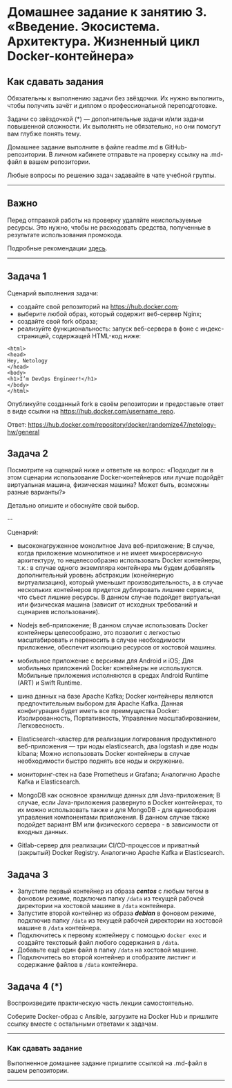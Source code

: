 
# Домашнее задание к занятию 3. «Введение. Экосистема. Архитектура. Жизненный цикл Docker-контейнера»

## Как сдавать задания

Обязательны к выполнению задачи без звёздочки. Их нужно выполнить, чтобы получить зачёт и диплом о профессиональной переподготовке.

Задачи со звёздочкой (*) — дополнительные задачи и/или задачи повышенной сложности. Их выполнять не обязательно, но они помогут вам глубже понять тему.

Домашнее задание выполните в файле readme.md в GitHub-репозитории. В личном кабинете отправьте на проверку ссылку на .md-файл в вашем репозитории.

Любые вопросы по решению задач задавайте в чате учебной группы.

---


## Важно

Перед отправкой работы на проверку удаляйте неиспользуемые ресурсы.
Это нужно, чтобы не расходовать средства, полученные в результате использования промокода.

Подробные рекомендации [здесь](https://github.com/netology-code/virt-homeworks/blob/virt-11/r/README.md).

---

## Задача 1

Сценарий выполнения задачи:

- создайте свой репозиторий на https://hub.docker.com;
- выберите любой образ, который содержит веб-сервер Nginx;
- создайте свой fork образа;
- реализуйте функциональность:
запуск веб-сервера в фоне с индекс-страницей, содержащей HTML-код ниже:
```
<html>
<head>
Hey, Netology
</head>
<body>
<h1>I’m DevOps Engineer!</h1>
</body>
</html>
```

Опубликуйте созданный fork в своём репозитории и предоставьте ответ в виде ссылки на https://hub.docker.com/username_repo.

Ответ: https://hub.docker.com/repository/docker/randomize47/netology-hw/general

## Задача 2

Посмотрите на сценарий ниже и ответьте на вопрос:
«Подходит ли в этом сценарии использование Docker-контейнеров или лучше подойдёт виртуальная машина, физическая машина? Может быть, возможны разные варианты?»

Детально опишите и обоснуйте свой выбор.

--

Сценарий:

- высоконагруженное монолитное Java веб-приложение;
В случае, когда приложение момнолитное и не имеет микросервисную архитектуру, то нецелесообразно использовать Docker контейнеры, т.к.: в случае одного экземпляра контейнера мы будем добавлять дополнительный уровень абстракции (конейнерную виртуализацию), который уменьшит производительность, а в случае нескольких контейнеров придется дублировать лишние сервисы, что съест лишние ресурсы. В данном случае подойдет виртуальная или физическая машина (зависит от исходных требований и сценариев использования).

- Nodejs веб-приложение;
В данном случае использовать Docker контейнеры целесообразно, это позволит с легкостью масштабировать и переносить в случае необходимости приложение, обеспечит изолюцию ресурсов от хостовой машины.

- мобильное приложение c версиями для Android и iOS;
Для мобильных приложений Docker контейнеры не используются. Мобильные приложения исполняются в средах Android Runtime (ART) и Swift Runtime. 

- шина данных на базе Apache Kafka;
Docker контейнеры являются предпочтительным выбором для Apache Kafka. Данная конфигурация будет иметь все преимущества Docker: Изолированность, Портативность, Управление масштабированием, Легковесность.

- Elasticsearch-кластер для реализации логирования продуктивного веб-приложения — три ноды elasticsearch, два logstash и две ноды kibana;
Можно использовать Docker контейнеры в случае необходимости быстро поднять все ноды и окружение.

- мониторинг-стек на базе Prometheus и Grafana;
Аналогично Apache Kafka и Elasticsearch.

- MongoDB как основное хранилище данных для Java-приложения;
В случае, если Java-приложения развернуто в Docker контейнерах, то их можно использовать также и для MongoDB - для единообразия управления компонентами приложения. В данном случае также подойдет вариант ВМ или физического сервера - в зависимости от входных данных.

- Gitlab-сервер для реализации CI/CD-процессов и приватный (закрытый) Docker Registry.
Аналогично Apache Kafka и Elasticsearch.

## Задача 3

- Запустите первый контейнер из образа ***centos*** c любым тегом в фоновом режиме, подключив папку ```/data``` из текущей рабочей директории на хостовой машине в ```/data``` контейнера.
- Запустите второй контейнер из образа ***debian*** в фоновом режиме, подключив папку ```/data``` из текущей рабочей директории на хостовой машине в ```/data``` контейнера.
- Подключитесь к первому контейнеру с помощью ```docker exec``` и создайте текстовый файл любого содержания в ```/data```.
- Добавьте ещё один файл в папку ```/data``` на хостовой машине.
- Подключитесь во второй контейнер и отобразите листинг и содержание файлов в ```/data``` контейнера.

## Задача 4 (*)

Воспроизведите практическую часть лекции самостоятельно.

Соберите Docker-образ с Ansible, загрузите на Docker Hub и пришлите ссылку вместе с остальными ответами к задачам.


---

### Как cдавать задание

Выполненное домашнее задание пришлите ссылкой на .md-файл в вашем репозитории.

---

